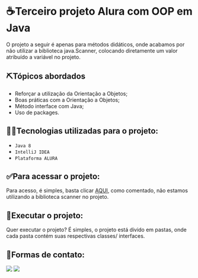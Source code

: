 # ☕Terceiro projeto Alura com OOP em Java

O projeto a seguir é apenas para métodos didáticos, onde acabamos por não utilizar a biblioteca java.Scanner,
 colocando diretamente um valor atribuído a variável no projeto.

## ⛏️Tópicos abordados
- Reforçar a utilização da Orientação a Objetos;
- Boas práticas com a Orientação a Objetos;
- Método interface com Java;
- Uso de packages.

## 👨‍💻Tecnologias utilizadas para o projeto:
- ``Java 8``
- ``IntelliJ IDEA``
- ``Plataforma ALURA``

## ✅Para acessar o projeto:
Para acesso, é simples, basta clicar [AQUI](https://github.com/minimundosbr/ExercicioOOP3/tree/master/src/br/com/alura/exercicio), como comentado, não estamos utilizando a biblioteca scanner no projeto.

## 🤖Executar o projeto:
Quer executar o projeto? É simples, o projeto está divido em pastas, onde cada pasta contém suas respectivas classes/
interfaces.

## 📱Formas de contato:
<a href = "mailto:victorhugoa.fogaca@gmail.com"><img loading="lazy" src="https://img.shields.io/badge/Gmail-D14836?style=for-the-badge&logo=gmail&logoColor=white" target="_blank"></a>
<a href="https://www.linkedin.com/in/victor-hugo-araujo-fogaça-91220121a/" target="_blank"><img loading="lazy" src="https://img.shields.io/badge/-LinkedIn-%230077B5?style=for-the-badge&logo=linkedin&logoColor=white" target="_blank"></a>